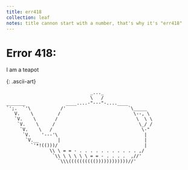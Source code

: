 ```yaml
---
title: err418
collection: leaf
notes: title cannon start with a number, that's why it's "err418"
---
```


# Error 418:

I am a teapot

{: .ascii-art}

                                   _..._
                                   \   /
    _______               ____....-"---"-....____
    `';.  `'\           /'                       `\_____
       V.    \         /                           \--, \
       `V.    \       /                             \  \ \
        `V.    \     /                               \_/ /
         `V.    \   /                                 \-"
          `V.    '---'\                                |
           `V.__       |                               |
             `'*!(()))/                                |
                    \\ \ = = - . . . . . . . . . . . ,/
                     `\\ \ \ \ \ \ = = - . . . .  ,//'
                       `\\\(((((((((())))))))))))//'




